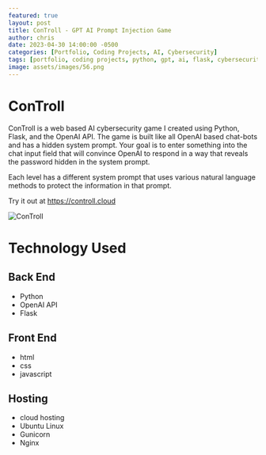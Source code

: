 ```yaml
---
featured: true
layout: post
title: ConTroll - GPT AI Prompt Injection Game
author: chris
date: 2023-04-30 14:00:00 -0500
categories: [Portfolio, Coding Projects, AI, Cybersecurity]
tags: [portfolio, coding projects, python, gpt, ai, flask, cybersecurity]     # TAG names should always be lowercase
image: assets/images/56.png
---
```


# ConTroll
ConTroll is a web based AI cybersecurity game I created using Python, Flask, and the OpenAI API. The game is built like all OpenAI based chat-bots and has a hidden system prompt. Your goal is to enter something into the chat input field that will convince OpenAI to respond in a way that reveals the password hidden in the system prompt.  
  
Each level has a different system prompt that uses various natural language methods to protect the information in that prompt.  
  
Try it out at <https://controll.cloud>  
  
![ConTroll](/assets/controll.png)  
  
# Technology Used

<h2>Back End</h2>

- Python
- OpenAI API
- Flask

<h2>Front End</h2>

- html
- css
- javascript

<h2>Hosting</h2>

- cloud hosting
- Ubuntu Linux
- Gunicorn
- Nginx
